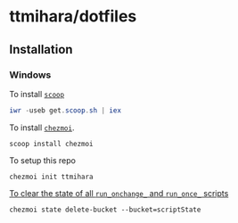 # ttmihara/dotfiles

## Installation

### Windows

To install [`scoop`](https://github.com/ScoopInstaller/Scoop)
```powershell
iwr -useb get.scoop.sh | iex
```

To install [`chezmoi`](https://github.com/twpayne/chezmoi).
```
scoop install chezmoi
```

To setup this repo
```
chezmoi init ttmihara
```

[To clear the state of all `run_onchange_` and `run_once_` scripts](https://www.chezmoi.io/user-guide/use-scripts-to-perform-actions/#clear-the-state-of-all-run_onchange_-and-run_once_-scripts)
```
chezmoi state delete-bucket --bucket=scriptState
```

